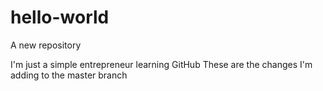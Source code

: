 # hello-world
A new repository

I'm just a simple entrepreneur learning GitHub
These are the changes I'm adding to the master branch
